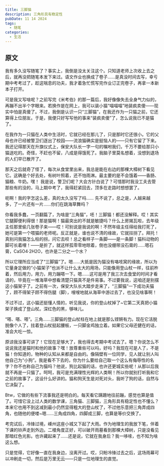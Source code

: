 ```yaml
---
title: 三脚猫
description: 三角形具有稳定性
pubDate: 11 14 2024
tags:
  - 随笔
categories:
  - 生活
---
```

## 原文

我有多久没写随笔了？事实上，我倒是没太关注这个。只知道老师上次收上去之后，就再没把随笔本发下来过。语文作业也换成了卷子……是真没时间去写，幸亏期中考考过了，趁这喘息的功夫，我才着急忙慌写完作业订正完卷子，再拿一本新本子打开。

可是我又写啥呢？之前写完《米考伯》的那一篇后，我好像像失去全身气力似的，再蹦不出半个字眼来。若换作是在网上，我可以装小猫“喵喵喵”地装疯卖傻——现实中怕是真傻了。不过，我倒是认识一只“三脚猫”，在我还作为一只猫之前，它还算得上位朋友。于是，我便只好写写他的事来“装疯卖傻”了，怎么说我已不是猫了。

在我作为一只猫在人类中生活时，它就已经在那儿了，只是那时它还很小。它的父母也许已经被警卫们逐出了校园——流浪猫确实是挺恼人的——只有它留了下来。我还记得那天在升旗仪式上，保安大队长一字一句的嘱咐我们，千万不要给那只小猫送吃的。奇怪，不赶也不留，八成是得饿死了。我脑子里莫名想着，没想到退场的人们早已散开了。

那天之后就奇了怪了，每次从食堂里出来，我总是能在右边的那棵大樟树下看见它。这确是个好去处，有树叶照着，还不怕雨淋。最主要的是不会饿着——香肠、猫粮、牛奶。嘿！ 我是说，警卫们呢？大会方针白说了？可惜那时我没工夫去管那些有的没的，马上期中考了，我得赶紧回去，顶多在走路时想想罢了。

呃啊！我的字怎这么差，真的太久没写了吗…… 先不说了，总之是，人越来越多，了一片还有一片……你们在跳海草舞吗？

你看我多蠢，一页翻篇了，为啥是“三角猫”，呸！三脚猫！都还没解释。哎！其实它腿脚便利得很！那是猫啊！猫最突出的不就是敏捷吗？什么上房揭瓦啦，去年级主任那里偷几张卷子来——哎！可别说是我说的啊！不然年级主任得给我打死了，她可是第一个喂猫的老师呢。反正就是，谁也说不清的缘故，它就拄拐了。拜托！真别问我猫怎么柱的拐，问它去呗！总之看样子一条脚——是一条脚！猫科动物的脚可长着哩！——是折了，就这样孤零零地晾着，倒也没绷带没石膏的……嗯石膏，CaSO4·2H2O，也许是二分之一个水？

所以它理所应当成了“三脚猫”了。嗯……大抵是因为猫没有咯吱窝的缘故，所以为它量身定做的“小猫架子”也派不让什么太大的用场，只能像用登山杖一样，往前杵着，然后用力，用力，用力蹦嗒一下。嗯……这可是用了我三次去食堂的时间才看请的，毕竟在一堆海草中想看清楚只猫真不是件易事。不过要我说，这咱还是别摆这小猫架子了。之前有一次，保安大队长大踏步走来了，“三脚猫”一下成功夫猫了，顾不得架子顾不得伤腿（脚），嗖嗖地就从海草中游过去了，也没见啥事啊！

不过不过，这小猫还挺懂人情的，听见我说，你的登山杖掉了~它第二天真把小猫架子换成了登山杖。深红色的黑，够味儿。

“嗒、嗒、嗒”。三角……三脚猫的登山杖柱在地上就是那么铿锵有力。现在它活脱脱像个人了，拄着登山杖挺起腰板，一只脚金鸡独立着。如果它父母还健在的话，准会大吃一惊。

原谅我没事可讲了！它现在足够大了，我也得去考期中考试去了。嗯？你说怎么不说说我还是猫时和他的故事？嘿！放尊重些可以吗，好吗？我现在可是人了，不是猫！你知道的，物种的认知从来都是自由的。像隔壁有一位同学，见人就让别人叫他自己为“小狗”。我是看不下去的，你为什么要给自己取一个这么有侮辱性的名字？你不也称自己为猫吗？他说，狗比起猫的话，也许还更城实些呢！从那以后我就不再是一只猫了。呵呵，我可是充满理性光辉的人类啊！所以你就别打听我和它之前的故事了，这设什么好讲的。猫和狗天生是对死对头，我听了狗的话，自然与它决裂了。

Btw，它做的有些下流事我还是明白的。每天看它蹒跚地往前蹦，感觉也算是值了。可惜它没上过人类的数学课，三角猫、三脚猫，三角形具有稳定性也不懂么？本来它也用不到这减到最小仍然显得粗大的登山杖了，不过他乐意把三角弄成四角，也随他的便喽~嗯……三角成四角，四脚成三脚，也算是等价交换了。

考完试后，冷锋过境，嵊州这座小城又下起了大雨。作为地理生的我放下笔，伴着下课的铃声走到外边。二楼角度正好，可以破开雨墓看到那棵大樟树，只是没看见那暗红色光影。也许藏起来了……还是说，它就在我身后？我一哆嗦，也不知为啥这么想。

只是觉得，它好像一直在我身边，没离开过。哎，只盼冷锋过去之后，这场雨幕可以冲刷走一切，然后是万里无云——只是一位地理生的直觉。